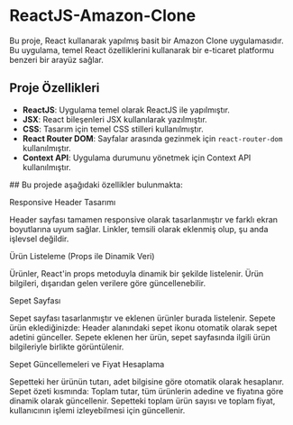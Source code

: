 # ReactJS-Amazon-Clone

Bu proje, React kullanarak yapılmış basit bir Amazon Clone uygulamasıdır. Bu uygulama, temel React özelliklerini kullanarak bir e-ticaret platformu benzeri bir arayüz sağlar.

## Proje Özellikleri

- **ReactJS**: Uygulama temel olarak ReactJS ile yapılmıştır.
- **JSX**: React bileşenleri JSX kullanılarak yazılmıştır.
- **CSS**: Tasarım için temel CSS stilleri kullanılmıştır.
- **React Router DOM**: Sayfalar arasında gezinmek için `react-router-dom` kullanılmıştır.
- **Context API**: Uygulama durumunu yönetmek için Context API kullanılmıştır.

## Bu projede aşağıdaki özellikler bulunmakta:

Responsive Header Tasarımı

Header sayfası tamamen responsive olarak tasarlanmıştır ve farklı ekran boyutlarına uyum sağlar.
Linkler, temsili olarak eklenmiş olup, şu anda işlevsel değildir.

Ürün Listeleme (Props ile Dinamik Veri)

Ürünler, React'in props metoduyla dinamik bir şekilde listelenir.
Ürün bilgileri, dışarıdan gelen verilere göre güncellenebilir.

Sepet Sayfası

Sepet sayfası tasarlanmıştır ve eklenen ürünler burada listelenir.
Sepete ürün eklediğinizde:
Header alanındaki sepet ikonu otomatik olarak sepet adetini günceller.
Sepete eklenen her ürün, sepet sayfasında ilgili ürün bilgileriyle birlikte görüntülenir.

Sepet Güncellemeleri ve Fiyat Hesaplama

Sepetteki her ürünün tutarı, adet bilgisine göre otomatik olarak hesaplanır.
Sepet özeti kısmında:
Toplam tutar, tüm ürünlerin adedine ve fiyatına göre dinamik olarak güncellenir.
Sepetteki toplam ürün sayısı ve toplam fiyat, kullanıcının işlemi izleyebilmesi için güncellenir.
